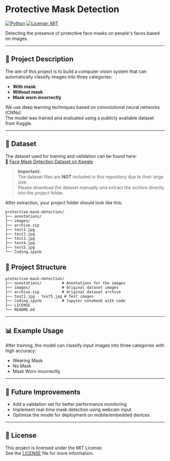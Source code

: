 # Protective Mask Detection

[![Python](https://img.shields.io/badge/Python-3.11-blue.svg)](https://www.python.org/)
[![License: MIT](https://img.shields.io/badge/License-MIT-yellow.svg)](LICENSE)

Detecting the presence of protective face masks on people's faces based on images.  

---

## 📝 Project Description

The aim of this project is to build a computer vision system that can automatically classify images into three categories:
- **With mask**
- **Without mask**
- **Mask worn incorrectly**

We use deep learning techniques based on convolutional neural networks (CNNs).  
The model was trained and evaluated using a publicly available dataset from Kaggle.

---

## 📂 Dataset

The dataset used for training and validation can be found here:  
🔗 [Face Mask Detection Dataset on Kaggle](https://www.kaggle.com/datasets/andrewmvd/face-mask-detection)

> **Important:**  
> The dataset files are **NOT** included in this repository due to their large size.  
> Please download the dataset manually and extract the archive directly into the project folder.

After extraction, your project folder should look like this:

```
protective-mask-detection/
├── annotations/
├── images/
├── archive.zip
├── test1.jpg
├── test2.jpg
├── test3.jpg
├── test4.jpg
├── test5.jpg
└── Coding.ipynb
```

## 📁 Project Structure

```
protective-mask-detection/
├── annotations/         # Annotations for the images
├── images/              # Original dataset images
├── archive.zip          # Original dataset archive
├── test1.jpg - test5.jpg # Test images
├── Coding.ipynb         # Jupyter notebook with code
├── LICENSE
└── README.md
```

---
## 📊 Example Usage

After training, the model can classify input images into three categories with high accuracy:
- Wearing Mask
- No Mask
- Mask Worn Incorrectly


---

## 🚀 Future Improvements

- Add a validation set for better performance monitoring
- Implement real-time mask detection using webcam input
- Optimize the model for deployment on mobile/embedded devices

---

## 📄 License

This project is licensed under the MIT License.  
See the [LICENSE](LICENSE) file for more information.
